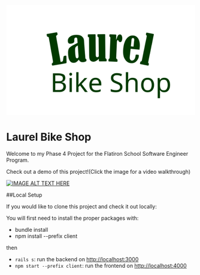 ![AHOY Logo](./client/src/components/assets/laurellogo.svg)

# Laurel Bike Shop

Welcome to my Phase 4 Project for the Flatiron School Software Engineer Program.

Check out a demo of this project!(Click the image for a video walkthrough)

[![IMAGE ALT TEXT HERE](https://img.youtube.com/vi/jva52zQTH5s/0.jpg)](https://www.youtube.com/watch?v=jva52zQTH5s)

##Local Setup

If you would like to clone this project and check it out locally:

You will first need to install the proper packages with:

- bundle install
- npm install --prefix client

then

- `rails s`: run the backend on [http://localhost:3000](http://localhost:3000)
- `npm start --prefix client`: run the frontend on
  [http://localhost:4000](http://localhost:4000)
